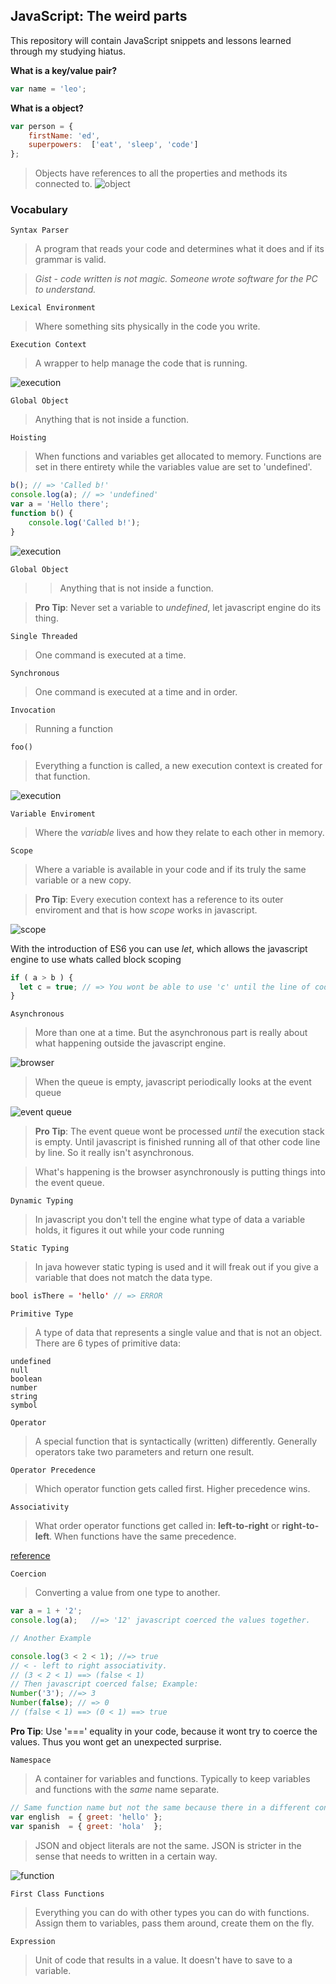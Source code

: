 ## JavaScript: The weird parts

This repository will contain JavaScript snippets and lessons learned through my studying hiatus.

**What is a key/value pair?**

```javascript
var name = 'leo';
```

**What is a object?**

```javascript
var person = {
    firstName: 'ed',
    superpowers:  ['eat', 'sleep', 'code']
};
```

> Objects have references to all the properties and methods its connected to.
![object](assets/objects.png "object references")

### Vocabulary
```
Syntax Parser
```
> A program that reads your code and determines what it does and if its grammar is valid.

> *Gist - code written is not magic. Someone wrote software for the PC to understand.*

```
Lexical Environment
```
> Where something sits physically in the code you write.

```
Execution Context
```
> A wrapper to help manage the code that is running.

![execution](assets/executionContext.PNG "example image")

```
Global Object
```
> Anything that is not inside a function.

```
Hoisting
```
> When functions and variables get allocated to memory. Functions are set in there entirety while the variables value are set to 'undefined'.

```javascript
b(); // => 'Called b!'
console.log(a); // => 'undefined'
var a = 'Hello there';
function b() {
    console.log('Called b!');
}
```
![execution](assets/hoisting.png "example image")

```
Global Object
```
>> Anything that is not inside a function.

> **Pro Tip**: Never set a variable to *undefined*, let javascript engine do its thing.

```
Single Threaded
```
> One command is executed at a time.

```
Synchronous
```
> One command is executed at a time and in order.

```
Invocation
```
> Running a function

```
foo()
```

> Everything a function is called, a new execution context is created for that function.

![execution](assets/ecStack.png "example of execution context stack")

```
Variable Enviroment
```

> Where the *variable* lives and how they relate to each other in memory.


```
Scope
```

> Where a variable is available in your code and if its truly the same variable or a new copy.

> **Pro Tip**: Every execution context has a reference to its outer enviroment and that is how *scope* works in javascript.

![scope](assets/scope.png "example of scope")

With the introduction of ES6 you can use *let*, which allows the javascript engine to use whats called block scoping

```javascript
if ( a > b ) {
  let c = true; // => You wont be able to use 'c' until the line of code is runned. if you tried to use it before, you will get an error.
}
```

```
Asynchronous
```

> More than one at a time. But the asynchronous part is really about what happening outside the javascript engine.

![browser](assets/browser.png "example of browser")

> When the queue is empty, javascript periodically looks at the event queue

![event queue](assets/eventQ.png "example of event queue")

> **Pro Tip**: The event queue wont be processed *until* the execution stack is empty. Until javascript is finished running all of that other code line by line. So it really isn't asynchronous.

> What's happening is the browser asynchronously is putting things into the event queue.

```
Dynamic Typing
```

> In javascript you don't tell the engine what type of data a variable holds, it figures it out while your code running

```
Static Typing
```

> In java however static typing is used and it will freak out if you give a variable that does not match the data type.

```java
bool isThere = 'hello' // => ERROR
```

```
Primitive Type
```

> A type of data that represents a single value and that is not an object.
> There are 6 types of primitive data:

```
undefined
null
boolean
number
string
symbol
```

```
Operator
```

> A special function that is syntactically (written) differently. Generally operators take two parameters and return one result.

```
Operator Precedence
```

> Which operator function gets called first. Higher precedence wins.

```
Associativity
```

> What order operator functions get called in: **left-to-right** or **right-to-left**. When functions have the same precedence.

[reference](https://developer.mozilla.org/en-US/docs/Web/JavaScript/Reference/Operators/Operator_Precedence)

```
Coercion
```

> Converting a value from one type to another.

```javascript
var a = 1 + '2';
console.log(a);   //=> '12' javascript coerced the values together.

// Another Example

console.log(3 < 2 < 1); //=> true
// < - left to right associativity.
// (3 < 2 < 1) ==> (false < 1)
// Then javascript coerced false; Example:
Number('3'); //=> 3
Number(false); // => 0
// (false < 1) ==> (0 < 1) ==> true
```

**Pro Tip**: Use '===' equality in your code, because it wont try to coerce the values. Thus you wont get an unexpected surprise.

```
Namespace
```

> A container for variables and functions. Typically to keep variables and functions with the *same* name separate.

```javascript
// Same function name but not the same because there in a different container.
var english  = { greet: 'hello' };
var spanish  = { greet: 'hola'  };
```


> JSON and object literals are not the same. JSON is stricter in the sense that needs to written in a certain way.

![function](assets/function.png "function example")

```
First Class Functions
```

> Everything you can do with other types you can do with functions. Assign them to variables, pass them around, create them on the fly.

```
Expression
```

> Unit of code that results in a value. It doesn't have to save to a variable.
